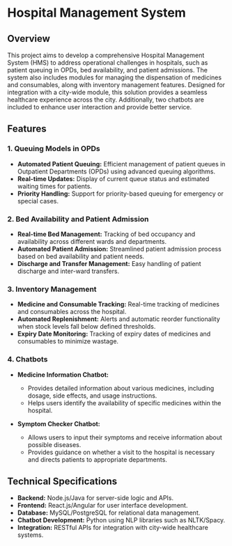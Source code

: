# Hospital Management System

## Overview

This project aims to develop a comprehensive Hospital Management System (HMS) to address operational challenges in hospitals, such as patient queuing in OPDs, bed availability, and patient admissions. The system also includes modules for managing the dispensation of medicines and consumables, along with inventory management features. Designed for integration with a city-wide module, this solution provides a seamless healthcare experience across the city. Additionally, two chatbots are included to enhance user interaction and provide better service.

## Features

### 1. Queuing Models in OPDs
- **Automated Patient Queuing:** Efficient management of patient queues in Outpatient Departments (OPDs) using advanced queuing algorithms.
- **Real-time Updates:** Display of current queue status and estimated waiting times for patients.
- **Priority Handling:** Support for priority-based queuing for emergency or special cases.

### 2. Bed Availability and Patient Admission
- **Real-time Bed Management:** Tracking of bed occupancy and availability across different wards and departments.
- **Automated Patient Admission:** Streamlined patient admission process based on bed availability and patient needs.
- **Discharge and Transfer Management:** Easy handling of patient discharge and inter-ward transfers.

### 3. Inventory Management
- **Medicine and Consumable Tracking:** Real-time tracking of medicines and consumables across the hospital.
- **Automated Replenishment:** Alerts and automatic reorder functionality when stock levels fall below defined thresholds.
- **Expiry Date Monitoring:** Tracking of expiry dates of medicines and consumables to minimize wastage.

### 4. Chatbots
- **Medicine Information Chatbot:**
  - Provides detailed information about various medicines, including dosage, side effects, and usage instructions.
  - Helps users identify the availability of specific medicines within the hospital.
  
- **Symptom Checker Chatbot:**
  - Allows users to input their symptoms and receive information about possible diseases.
  - Provides guidance on whether a visit to the hospital is necessary and directs patients to appropriate departments.

## Technical Specifications

- **Backend:** Node.js/Java for server-side logic and APIs.
- **Frontend:** React.js/Angular for user interface development.
- **Database:** MySQL/PostgreSQL for relational data management.
- **Chatbot Development:** Python using NLP libraries such as NLTK/Spacy.
- **Integration:** RESTful APIs for integration with city-wide healthcare systems.

